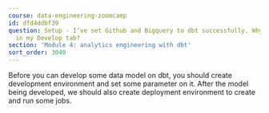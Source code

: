 ```yaml
---
course: data-engineering-zoomcamp
id: dfd4ddbf39
question: Setup - I’ve set Github and Bigquery to dbt successfully. Why nothing showed
  in my Develop tab?
section: 'Module 4: analytics engineering with dbt'
sort_order: 3040
---
```


Before you can develop some data model on dbt, you should create development environment and set some parameter on it. After the model being developed, we should also create deployment environment to create and run some jobs.

